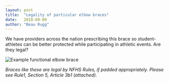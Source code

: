 ```yaml
---
layout: post
title:  "Legality of particular elbow braces"
date:   2018-09-09
author: "Beau Rugg"
---
```


We have providers across the nation prescribing this brace so student-athletes
can be better protected while participating in athletic events. Are they
legal?

![Example functional elbow
brace](https://storage.googleapis.com/ohsaa-websites/questions/elbow-brace.png)

<!--more-->

*Braces like these are legal by NFHS Rules, if padded appropriately. Please see
Rule1, Section 5, Article 3b1 (attached).*

